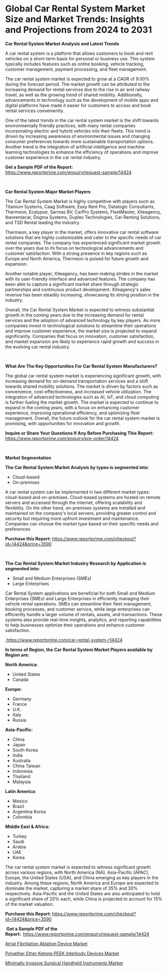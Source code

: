 <p><h1>Global Car Rental System Market Size and Market Trends: Insights and Projections from 2024 to 2031</h1></p><p><strong>Car Rental System Market Analysis and Latest Trends</strong></p>
<p><p>A car rental system is a platform that allows customers to book and rent vehicles on a short-term basis for personal or business use. This system typically includes features such as online booking, vehicle tracking, customer management, payment processing, and fleet management.</p><p>The car rental system market is expected to grow at a CAGR of 9.00% during the forecast period. The market growth can be attributed to the increasing demand for rental services due to the rise in air and railway travel, as well as the growing trend of shared mobility. Additionally, advancements in technology such as the development of mobile apps and digital platforms have made it easier for customers to access and book rental services conveniently.</p><p>One of the latest trends in the car rental system market is the shift towards environmentally friendly practices, with many rental companies incorporating electric and hybrid vehicles into their fleets. This trend is driven by increasing awareness of environmental issues and changing consumer preferences towards more sustainable transportation options. Another trend is the integration of artificial intelligence and machine learning technologies to enhance the efficiency of operations and improve customer experience in the car rental industry.</p></p>
<p><strong>Get a Sample PDF of the Report:&nbsp;</strong> <a href="https://www.reportprime.com/enquiry/request-sample/14424">https://www.reportprime.com/enquiry/request-sample/14424</a></p>
<p>&nbsp;</p>
<p><strong>Car Rental System Major Market Players</strong></p>
<p><p>The Car Rental System Market is highly competitive with players such as Titanium Systems, Caag Software, Easy Rent Pro, Datalogic Consultants, Thermeon, Ecalypse, Sarmas BV, CarPro Systems, FleetMaster, Xiteagency, Ibexrentacar, Dogma Systems, Duplex Technologies, Car Renting Solutions, and TSD Rental leading the industry.</p><p>Thermeon, a key player in the market, offers innovative car rental software solutions that are highly customizable and cater to the specific needs of car rental companies. The company has experienced significant market growth over the years due to its focus on technological advancements and customer satisfaction. With a strong presence in key regions such as Europe and North America, Thermeon is poised for future growth and expansion.</p><p>Another notable player, Xiteagency, has been making strides in the market with its user-friendly interface and advanced features. The company has been able to capture a significant market share through strategic partnerships and continuous product development. Xiteagency's sales revenue has been steadily increasing, showcasing its strong position in the industry.</p><p>Overall, the Car Rental System Market is expected to witness substantial growth in the coming years due to the increasing demand for rental services and the adoption of advanced technology by key players. As more companies invest in technological solutions to streamline their operations and improve customer experience, the market size is projected to expand significantly. Companies that focus on innovation, customer satisfaction, and market expansion are likely to experience rapid growth and success in the evolving car rental industry.</p></p>
<p>&nbsp;</p>
<p><strong>What Are The Key Opportunities For Car Rental System Manufacturers?</strong></p>
<p><p>The global car rental system market is experiencing significant growth, with increasing demand for on-demand transportation services and a shift towards shared mobility solutions. The market is driven by factors such as convenience, cost-effectiveness, and increased vehicle utilization. The integration of advanced technologies such as AI, IoT, and cloud computing is further fueling the market growth. The market is expected to continue to expand in the coming years, with a focus on enhancing customer experience, improving operational efficiency, and optimizing fleet management. Overall, the future outlook for the car rental system market is promising, with opportunities for innovation and growth.</p></p>
<p><strong>Inquire or Share Your Questions If Any Before Purchasing This Report:</strong> <a href="https://www.reportprime.com/enquiry/pre-order/14424">https://www.reportprime.com/enquiry/pre-order/14424</a></p>
<p>&nbsp;</p>
<p><strong>Market Segmentation</strong></p>
<p><strong>The Car Rental System Market Analysis by types is segmented into:</strong></p>
<p><ul><li>Cloud-based</li><li>On-premises</li></ul></p>
<p><p>A car rental system can be implemented in two different market types: cloud-based and on-premises. Cloud-based systems are hosted on remote servers and accessed through the internet, offering scalability and flexibility. On the other hand, on-premises systems are installed and maintained on the company's local servers, providing greater control and security but requiring more upfront investment and maintenance. Companies can choose the market type based on their specific needs and preferences.</p></p>
<p><strong>Purchase this Report:&nbsp;</strong><a href="https://www.reportprime.com/checkout?id=14424&price=3590">https://www.reportprime.com/checkout?id=14424&price=3590</a></p>
<p>&nbsp;</p>
<p><strong>The Car Rental System Market Industry Research by Application is segmented into:</strong></p>
<p><ul><li>Small and Medium Enterprises (SMEs)</li><li>Large Enterprises</li></ul></p>
<p><p>Car Rental System applications are beneficial for both Small and Medium Enterprises (SMEs) and Large Enterprises in efficiently managing their vehicle rental operations. SMEs can streamline their fleet management, booking processes, and customer service, while large enterprises can efficiently handle a larger volume of rentals, assets, and transactions. These systems also provide real-time insights, analytics, and reporting capabilities to help businesses optimize their operations and enhance customer satisfaction.</p></p>
<p><a href="https://www.reportprime.com/car-rental-system-r14424">&nbsp;https://www.reportprime.com/car-rental-system-r14424</a></p>
<p><strong>In terms of Region, the Car Rental System Market Players available by Region are:</strong></p>
<p>
    <p> <strong> North America: </strong>
        <ul>
            <li>United States</li>
            <li>Canada</li>
        </ul>
        </p> 
    <p> <strong> Europe: </strong>
        <ul>
            <li>Germany</li>
            <li>France</li>
            <li>U.K.</li>
            <li>Italy</li>
            <li>Russia</li>
        </ul>
        </p> 
    <p> <strong> Asia-Pacific: </strong>
        <ul>
            <li>China</li>
            <li>Japan</li>
            <li>South Korea</li>
            <li>India</li>
            <li>Australia</li>
            <li>China Taiwan</li>
            <li>Indonesia</li>
            <li>Thailand</li>
            <li>Malaysia</li>
        </ul>
        </p> 
    <p> <strong> Latin America: </strong>
        <ul>
            <li>Mexico</li>
            <li>Brazil</li>
            <li>Argentina Korea</li>
            <li>Colombia</li>
        </ul>
        </p> 
    <p> <strong> Middle East & Africa: </strong>
        <ul>
            <li>Turkey</li>
            <li>Saudi</li>
            <li>Arabia</li>
            <li>UAE</li>
            <li>Korea</li>
        </ul>
    </p>
    </p>
<p><p>The car rental system market is expected to witness significant growth across various regions, with North America (NA), Asia-Pacific (APAC), Europe, the United States (USA), and China emerging as key players in the industry. Among these regions, North America and Europe are expected to dominate the market, capturing a market share of 35% and 30% respectively. Asia-Pacific and the United States are also anticipated to hold a significant share of 20% each, while China is projected to account for 15% of the market valuation.</p></p>
<p><strong>Purchase this Report: </strong><a href="https://www.reportprime.com/checkout?id=14424&price=3590">https://www.reportprime.com/checkout?id=14424&price=3590</a></p>
<p>&nbsp;<strong>Get a Sample PDF of the Report:&nbsp;&nbsp;</strong><a href="https://www.reportprime.com/enquiry/request-sample/14424">https://www.reportprime.com/enquiry/request-sample/14424</a></p>
<p><strong></strong></p>
<p><p><a href="https://medium.com/@babymorar/global-atrial-fibrillation-ablation-device-industry-analysis-share-growth-trends-and-forecast-dbd4b105120b">Atrial Fibrillation Ablation Device Market</a></p><p><a href="https://medium.com/@soloncarter54/polyether-ether-ketone-peek-interbody-devices-market-size-share-analysis-growth-trends-45338b03b990">Polyether Ether Ketone PEEK Interbody Devices Market</a></p><p><a href="https://medium.com/@cloydrenner_30555/deep-dive-into-the-minimally-invasive-surgical-handheld-instruments-market-itstrends-market-85a0320594cf">Minimally Invasive Surgical Handheld Instruments Market</a></p></p>